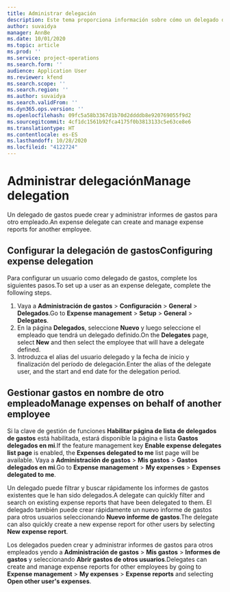 ```yaml
---
title: Administrar delegación
description: Este tema proporciona información sobre cómo un delegado de gastos puede crear y administrar informes de gastos para otro empleado.
author: suvaidya
manager: AnnBe
ms.date: 10/01/2020
ms.topic: article
ms.prod: ''
ms.service: project-operations
ms.search.form: ''
audience: Application User
ms.reviewer: kfend
ms.search.scope: ''
ms.search.region: ''
ms.author: suvaidya
ms.search.validFrom: ''
ms.dyn365.ops.version: ''
ms.openlocfilehash: 09fc5a58b3367d1b70d2ddddb8e920769055f9d2
ms.sourcegitcommit: 4cf1dc1561b92fca4175f0b3813133c5e63ce8e6
ms.translationtype: HT
ms.contentlocale: es-ES
ms.lasthandoff: 10/28/2020
ms.locfileid: "4122724"
---
```

# <a name="manage-delegation"></a><span data-ttu-id="f0085-103">Administrar delegación</span><span class="sxs-lookup"><span data-stu-id="f0085-103">Manage delegation</span></span>
<span data-ttu-id="f0085-104">Un delegado de gastos puede crear y administrar informes de gastos para otro empleado.</span><span class="sxs-lookup"><span data-stu-id="f0085-104">An expense delegate can create and manage expense reports for another employee.</span></span>

## <a name="configuring-expense-delegation"></a><span data-ttu-id="f0085-105">Configurar la delegación de gastos</span><span class="sxs-lookup"><span data-stu-id="f0085-105">Configuring expense delegation</span></span>

<span data-ttu-id="f0085-106">Para configurar un usuario como delegado de gastos, complete los siguientes pasos.</span><span class="sxs-lookup"><span data-stu-id="f0085-106">To set up a user as an expense delegate, complete the following steps.</span></span> 
1. <span data-ttu-id="f0085-107">Vaya a **Administración de gastos** > **Configuración** > **General** > **Delegados**.</span><span class="sxs-lookup"><span data-stu-id="f0085-107">Go to **Expense management** > **Setup** > **General** > **Delegates**.</span></span> 
2. <span data-ttu-id="f0085-108">En la página **Delegados**, seleccione **Nuevo** y luego seleccione el empleado que tendrá un delegado definido.</span><span class="sxs-lookup"><span data-stu-id="f0085-108">On the **Delegates** page, select **New** and then select the employee that will have a delegate defined.</span></span> 
3. <span data-ttu-id="f0085-109">Introduzca el alias del usuario delegado y la fecha de inicio y finalización del período de delegación.</span><span class="sxs-lookup"><span data-stu-id="f0085-109">Enter the alias of the delegate user, and the start and end date for the delegation period.</span></span>

## <a name="manage-expenses-on-behalf-of-another-employee"></a><span data-ttu-id="f0085-110">Gestionar gastos en nombre de otro empleado</span><span class="sxs-lookup"><span data-stu-id="f0085-110">Manage expenses on behalf of another employee</span></span>

<span data-ttu-id="f0085-111">Si la clave de gestión de funciones **Habilitar página de lista de delegados de gastos** está habilitada, estará disponible la página e lista **Gastos delegados en mi**.</span><span class="sxs-lookup"><span data-stu-id="f0085-111">If the feature management key **Enable expense delegates list page** is enabled, the **Expenses delegated to me** list page will be available.</span></span> <span data-ttu-id="f0085-112">Vaya a **Administración de gastos** > **Mis gastos** > **Gastos delegados en mi**.</span><span class="sxs-lookup"><span data-stu-id="f0085-112">Go to **Expense management** > **My expenses** > **Expenses delegated to me**.</span></span>

<span data-ttu-id="f0085-113">Un delegado puede filtrar y buscar rápidamente los informes de gastos existentes que le han sido delegados.</span><span class="sxs-lookup"><span data-stu-id="f0085-113">A delegate can quickly filter and search on existing expense reports that have been delegated to them.</span></span> <span data-ttu-id="f0085-114">El delegado también puede crear rápidamente un nuevo informe de gastos para otros usuarios seleccionando **Nuevo informe de gastos**.</span><span class="sxs-lookup"><span data-stu-id="f0085-114">The delegate can also quickly create a new expense report for other users by selecting **New expense report**.</span></span>

<span data-ttu-id="f0085-115">Los delegados pueden crear y administrar informes de gastos para otros empleados yendo a **Administración de gastos** > **Mis gastos** > **Informes de gastos** y seleccionando **Abrir gastos de otros usuarios**.</span><span class="sxs-lookup"><span data-stu-id="f0085-115">Delegates can create and manage expense reports for other employees by going to **Expense management** > **My expenses** > **Expense reports** and selecting **Open other user's expenses**.</span></span>
